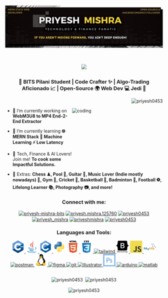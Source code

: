 ![logo](https://github.com/priyesh0453/priyesh0453/blob/main/Banner%20%5B%40priyesh0453%5D.jpeg)
<h1 align="center">
    <img src="https://readme-typing-svg.herokuapp.com/?font=Righteous&size=35&center=true&vCenter=true&width=500&height=70&duration=4000&lines=Hey+There!+👋;+This+is+Priyesh+Mishra!;" />
</h1>
<h3 align="center">🚀 BITS Pilani Student | Code Crafter ✨ | Algo-Trading Aficionado 📈 | Open-Source 🌍 Web Dev 💻 Jedi 🌟</h3>
<p align="right"> <img src="https://komarev.com/ghpvc/?username=priyesh0453&label=Profile%20Views&color=0e75b6&style=flat" alt="priyesh0453" /> </p>
<img align="right" alt="coding" height = "195" width="290" src="https://github.com/priyesh0453/priyesh0453/blob/main/coding.gif">


- 🔭 I’m currently working on **WebM3U8 to MP4 End-2-End Extractor**

- 🌱 I’m currently learning **🌐 MERN Stack 🤖 Machine Learning ⚡ Low Latency**

- 👯 Tech, Finance & AI Lovers! Join me! **To cook some Impactful Solutions.**

- 🌟 Extras: **Chess ♟, Pool 🎱, Guitar 🎸, Music Lover (Indie mostly nowadays) 🎵, Gym 💪, Cricket 🏏, Basketball 🏀, Badminton 🏸, Football ⚽, Lifelong Learner 📚, Photography 📷, and more!**
<h3 align="center">Connect with me:</h3>
<p align="center">
<a href="https://linkedin.com/in/priyesh-mishra-bits" target="blank"><img align="center" src="https://raw.githubusercontent.com/rahuldkjain/github-profile-readme-generator/master/src/images/icons/Social/linked-in-alt.svg" alt="priyesh-mishra-bits" height="30" width="40" /></a>
<a href="https://fb.com/priyesh.mishra.125760" target="blank"><img align="center" src="https://raw.githubusercontent.com/rahuldkjain/github-profile-readme-generator/master/src/images/icons/Social/facebook.svg" alt="priyesh.mishra.125760" height="30" width="40" /></a>
<a href="https://instagram.com/priyesh0453" target="blank"><img align="center" src="https://raw.githubusercontent.com/rahuldkjain/github-profile-readme-generator/master/src/images/icons/Social/instagram.svg" alt="priyesh0453" height="30" width="40" /></a>
<a href="https://codeforces.com/profile/priyesh_mishra" target="blank"><img align="center" src="https://raw.githubusercontent.com/rahuldkjain/github-profile-readme-generator/master/src/images/icons/Social/codeforces.svg" alt="priyesh_mishra" height="30" width="40" /></a>
<a href="https://www.leetcode.com/priyeshmishra" target="blank"><img align="center" src="https://raw.githubusercontent.com/rahuldkjain/github-profile-readme-generator/master/src/images/icons/Social/leet-code.svg" alt="priyeshmishra" height="30" width="40" /></a>
<a href="https://auth.geeksforgeeks.org/user/priyesh0453" target="blank"><img align="center" src="https://raw.githubusercontent.com/rahuldkjain/github-profile-readme-generator/master/src/images/icons/Social/geeks-for-geeks.svg" alt="priyesh0453" height="30" width="40" /></a>
</p>
<h3 align="center">Languages and Tools:</h3>
<p align="center"> 
  <a href="https://www.w3schools.com/cpp/" target="_blank" rel="noreferrer"> <img src="https://raw.githubusercontent.com/devicons/devicon/master/icons/cplusplus/cplusplus-original.svg" alt="cplusplus" width="40" height="40"/> </a> 
  <a href="https://www.java.com" target="_blank" rel="noreferrer"> <img src="https://raw.githubusercontent.com/devicons/devicon/master/icons/java/java-original.svg" alt="java" width="40" height="40"/> </a> 
  <a href="https://www.cprogramming.com/" target="_blank" rel="noreferrer"> <img src="https://raw.githubusercontent.com/devicons/devicon/master/icons/c/c-original.svg" alt="c" width="40" height="40"/> </a> 
  <a href="https://www.python.org" target="_blank" rel="noreferrer"> <img src="https://raw.githubusercontent.com/devicons/devicon/master/icons/python/python-original.svg" alt="python" width="40" height="40"/></a> 
  <a href="https://www.w3.org/html/" target="_blank" rel="noreferrer"> <img src="https://raw.githubusercontent.com/devicons/devicon/master/icons/html5/html5-original-wordmark.svg" alt="html5" width="40" height="40"/> </a> 
  <a href="https://www.w3schools.com/css/" target="_blank" rel="noreferrer"> <img src="https://raw.githubusercontent.com/devicons/devicon/master/icons/css3/css3-original-wordmark.svg" alt="css3" width="40" height="40"/> </a> 
  <a href="https://tailwindcss.com/" target="_blank" rel="noreferrer"> <img src="https://www.vectorlogo.zone/logos/tailwindcss/tailwindcss-icon.svg" alt="tailwind" width="40" height="40"/> </a>
  <a href="https://getbootstrap.com" target="_blank" rel="noreferrer"> <img src="https://raw.githubusercontent.com/devicons/devicon/master/icons/bootstrap/bootstrap-plain-wordmark.svg" alt="bootstrap" width="40" height="40"/> </a> 
  <a href="https://developer.mozilla.org/en-US/docs/Web/JavaScript" target="_blank" rel="noreferrer"> <img src="https://raw.githubusercontent.com/devicons/devicon/master/icons/javascript/javascript-original.svg" alt="javascript" width="40" height="40"/> </a> 
  <a href="https://www.mysql.com/" target="_blank" rel="noreferrer"> <img src="https://raw.githubusercontent.com/devicons/devicon/master/icons/mysql/mysql-original-wordmark.svg" alt="mysql" width="40" height="40"/> </a> 
  <a href="https://postman.com" target="_blank" rel="noreferrer"> <img src="https://www.vectorlogo.zone/logos/getpostman/getpostman-icon.svg" alt="postman" width="40" height="40"/> </a>
  <a href="https://www.linux.org/" target="_blank" rel="noreferrer"> <img src="https://raw.githubusercontent.com/devicons/devicon/master/icons/linux/linux-original.svg" alt="linux" width="40" height="40"/> </a>
  <a href="https://www.figma.com/" target="_blank" rel="noreferrer"> <img src="https://www.vectorlogo.zone/logos/figma/figma-icon.svg" alt="figma" width="40" height="40"/> </a> <a href="https://git-scm.com/" target="_blank" rel="noreferrer"> <img src="https://www.vectorlogo.zone/logos/git-scm/git-scm-icon.svg" alt="git" width="40" height="40"/> </a> 
  <a href="https://www.adobe.com/in/products/illustrator.html" target="_blank" rel="noreferrer"> <img src="https://www.vectorlogo.zone/logos/adobe_illustrator/adobe_illustrator-icon.svg" alt="illustrator" width="40" height="40"/> </a> 
  <a href="https://www.photoshop.com/en" target="_blank" rel="noreferrer"> <img src="https://raw.githubusercontent.com/devicons/devicon/master/icons/photoshop/photoshop-line.svg" alt="photoshop" width="40" height="40"/> </a>
  <a href="https://www.arduino.cc/" target="_blank" rel="noreferrer"> <img src="https://cdn.worldvectorlogo.com/logos/arduino-1.svg" alt="arduino" width="40" height="40"/> </a> 
  <a href="https://www.mathworks.com/" target="_blank" rel="noreferrer"> <img src="https://upload.wikimedia.org/wikipedia/commons/2/21/Matlab_Logo.png" alt="matlab" width="40" height="40"/> </a> 
  </p>

<br/>

<div align="center">
  <img src="https://github-readme-stats.vercel.app/api/top-langs?username=priyesh0453&show_icons=true&locale=en&layout=compact" alt="priyesh0453" style="width: 400px; height: 224px;" />&nbsp;
  <img src="https://github-readme-stats.vercel.app/api?username=priyesh0453&show_icons=true&locale=en" alt="priyesh0453" style="width: 400px; height: 224px;" />
</div>



<br/>
<div align="center">
  <img src="https://github-readme-streak-stats.herokuapp.com/?user=priyesh0453&" alt="priyesh0453" />
</div>
